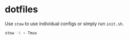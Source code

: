 # dotfiles

Use `stow` to use individual configs or simply run `init.sh`.

```bash
stow -t ~ Tmux
```
